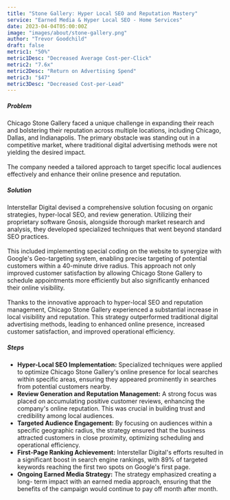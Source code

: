 ```yaml
---
title: "Stone Gallery: Hyper Local SEO and Reputation Mastery"
service: "Earned Media & Hyper Local SEO - Home Services"
date: 2023-04-04T05:00:00Z
image: "images/about/stone-gallery.png"
author: "Trevor Goodchild"
draft: false
metric1: "50%"
metric1Desc: "Decreased Average Cost-per-Click" 
metric2: "7.6x"
metric2Desc: "Return on Advertising Spend" 
metric3: "$47"
metric3Desc: "Decreased Cost-per-Lead" 
---
```




##### Problem

Chicago Stone Gallery faced a unique challenge in expanding their reach and bolstering
their reputation across multiple locations, including Chicago, Dallas, and Indianapolis.
The primary obstacle was standing out in a competitive market, where traditional digital
advertising methods were not yielding the desired impact. 
<br>
<br>
The company needed a tailored approach to target specific local audiences effectively and enhance their online
presence and reputation.


##### Solution

Interstellar Digital devised a comprehensive solution focusing on organic strategies,
hyper-local SEO, and review generation. Utilizing their proprietary software Gnosis,
alongside thorough market research and analysis, they developed specialized
techniques that went beyond standard SEO practices. 
<br>
<br>
This included implementing special coding on the website to synergize with Google's Geo-targeting system, enabling precise targeting of potential customers within a 40-minute drive radius. This approach not only improved customer satisfaction by allowing Chicago Stone Gallery to schedule appointments more efficiently but also significantly enhanced their online visibility.
<br>
<br>
Thanks to the innovative approach to hyper-local SEO and reputation management, Chicago Stone Gallery experienced a substantial increase in local visibility and reputation. This
strategy outperformed traditional digital advertising methods, leading to enhanced online presence, increased customer satisfaction, and improved operational efficiency.

##### Steps

- <b>Hyper-Local SEO Implementation:</b> Specialized techniques were applied to
optimize Chicago Stone Gallery's online presence for local searches within
specific areas, ensuring they appeared prominently in searches from
potential customers nearby.
- <b>Review Generation and Reputation Management:</b> A strong focus was
placed on accumulating positive customer reviews, enhancing the
company's online reputation. This was crucial in building trust and
credibility among local audiences.
- <b>Targeted Audience Engagement:</b> By focusing on audiences within a
specific geographic radius, the strategy ensured that the business
attracted customers in close proximity, optimizing scheduling and
operational efficiency.
- <b>First-Page Ranking Achievement:</b> Interstellar Digital's efforts resulted in a
significant boost in search engine rankings, with 89% of targeted keywords
reaching the first two spots on Google's first page.
- <b>Ongoing Earned Media Strategy:</b> The strategy emphasized creating a long-
term impact with an earned media approach, ensuring that the benefits of
the campaign would continue to pay off month after month.


